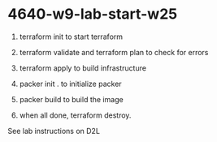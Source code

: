 # 4640-w9-lab-start-w25

1. terraform init to start terraform

2. terraform validate and terraform plan to check for errors

3. terraform apply to build infrastructure

4. packer init . to initialize packer

5. packer build to build the image 

6. when all done, terraform destroy.

See lab instructions on D2L
